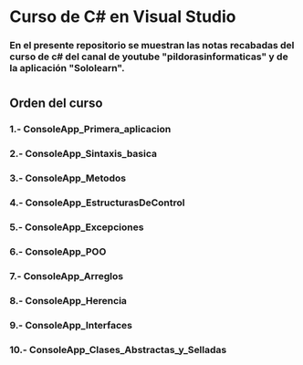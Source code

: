 # Curso de C# en Visual Studio
### En el presente repositorio se muestran las notas recabadas del curso de c# del canal de youtube "pildorasinformaticas" y de la aplicación "Sololearn". 
#

## Orden del curso

### 1.- ConsoleApp_Primera_aplicacion
### 2.- ConsoleApp_Sintaxis_basica
### 3.- ConsoleApp_Metodos
### 4.- ConsoleApp_EstructurasDeControl
### 5.- ConsoleApp_Excepciones
### 6.- ConsoleApp_POO
### 7.- ConsoleApp_Arreglos
### 8.- ConsoleApp_Herencia
### 9.- ConsoleApp_Interfaces
### 10.- ConsoleApp_Clases_Abstractas_y_Selladas